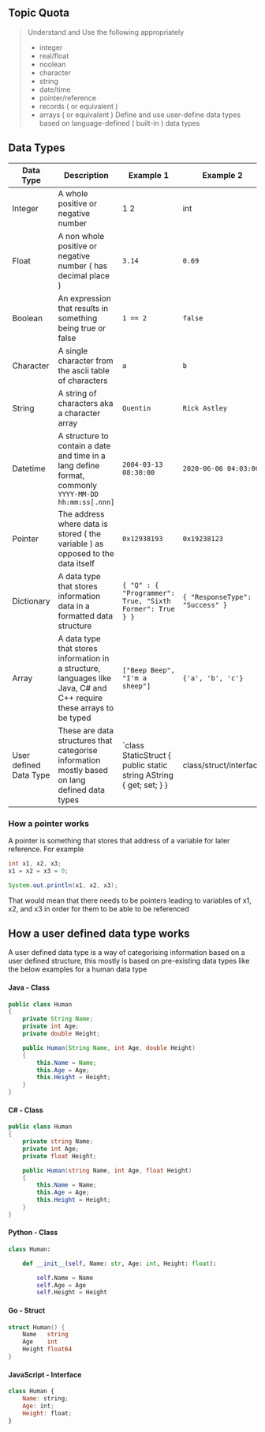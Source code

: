 ## Topic Quota

> Understand and Use the following appropriately
> * integer
> * real/float
> * noolean
> * character
> * string
> * date/time
> * pointer/reference
> * records ( or equivalent )
> * arrays ( or equivalent )
> Define and use user-define data types based on language-defined ( built-in ) data types

## Data Types

| Data Type | Description | Example 1 | Example 2 | Alias/es |
| --- | --- | -- | --- | --- |
| Integer | A whole positive or negative number | 1  2 | int |
| Float | A non whole positive or negative number ( has decimal place ) | `3.14` | `0.69` | real/double |
| Boolean | An expression that results in something being true or false | `1 == 2` | `false` | bool/boolean |
| Character | A single character from the ascii table of characters | `a` | `b` | char |
| String | A string of characters aka a character array | `Quentin` | `Rick Astley` | str/string |
| Datetime | A structure to contain a date and time in a lang define format, commonly `YYYY-MM-DD hh:mm:ss[.nnn]` | `2004-03-13 08:30:00` | `2020-06-06 04:03:00` | datetime |
| Pointer | The address where data is stored ( the variable ) as opposed to the data itself | `0x12938193` | `0x19238123` | pointer/reference |
| Dictionary | A data type that stores information data in a formatted data structure | `{ "Q" : { "Programmer": True, "Sixth Former": True } }` | `{ "ResponseType": "Success" }` | record/dict/hash |
| Array | A data type that stores information in a structure, languages like Java, C# and C++ require these arrays to be typed | `["Beep Beep", "I'm a sheep"]` | `{'a', 'b', 'c'}` | array/list |
| User defined Data Type | These are data structures that categorise information mostly based on lang defined data types | `class StaticStruct { public static string AString { get; set; } } | class/struct/interface |

### How a pointer works

A pointer is something that stores that address of a variable for later reference. For example

```java
int x1, x2, x3;
x1 = x2 = x3 = 0;

System.out.println(x1, x2, x3);
```

That would mean that there needs to be pointers leading to variables of x1, x2, and x3 in order for them to be able to be referenced

## How a user defined data type works

A user defined data type is a way of categorising information based on a user defined structure, this mostly is based on pre-existing data types like the below examples for a human data type

#### Java - Class

```java
public class Human
{
    private String Name;
    private int Age;
    private double Height;

    public Human(String Name, int Age, double Height)
    {
        this.Name = Name;
        this.Age = Age;
        this.Height = Height;
    }
}
```

#### C# - Class

```cs
public class Human
{
    private string Name;
    private int Age;
    private float Height;

    public Human(string Name, int Age, float Height)
    {
        this.Name = Name;
        this.Age = Age;
        this.Height = Height;
    }
}
```

#### Python - Class

```python
class Human:

    def __init__(self, Name: str, Age: int, Height: float): 

        self.Name = Name
        self.Age = Age
        self.Height = Height
```

#### Go - Struct

```go
struct Human() {
    Name   string
    Age    int
    Height float64
}
```

#### JavaScript - Interface

```javascript
class Human {
    Name: string;
    Age: int;
    Height: float;
}
```
